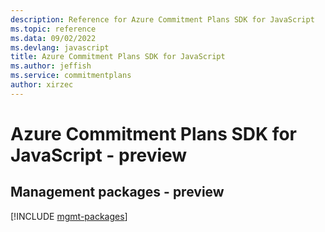 ```yaml
---
description: Reference for Azure Commitment Plans SDK for JavaScript
ms.topic: reference
ms.data: 09/02/2022
ms.devlang: javascript
title: Azure Commitment Plans SDK for JavaScript
ms.author: jeffish
ms.service: commitmentplans
author: xirzec
---
```

# Azure Commitment Plans SDK for JavaScript - preview

## Management packages - preview
[!INCLUDE [mgmt-packages](commitment-plans-mgmt-index.md)]